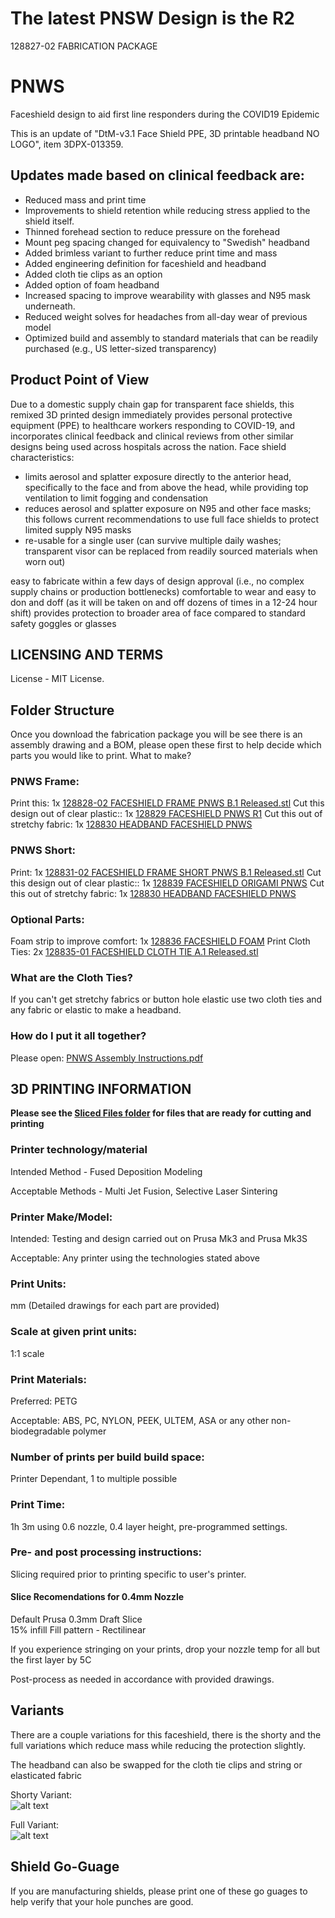 # The latest PNSW Design is the R2
128827-02 FABRICATION PACKAGE
# PNWS
Faceshield design to aid first line responders during the COVID19 Epidemic

This is an update of "DtM-v3.1 Face Shield PPE, 3D printable headband NO LOGO", item 
3DPX-013359. 

## Updates made based on clinical feedback are:
* Reduced mass and print time
* Improvements to shield retention while reducing stress applied to the shield itself.
* Thinned forehead section to reduce pressure on the forehead
* Mount peg spacing changed for equivalency to "Swedish" headband
* Added brimless variant to further reduce print time and mass
* Added engineering definition for faceshield and headband
* Added cloth tie clips as an option
* Added option of foam headband
* Increased spacing to improve wearability with glasses and N95 mask underneath.
* Reduced weight solves for headaches from all-day wear of previous model 
* Optimized build and assembly to standard materials that can be readily purchased (e.g., US letter-sized transparency) 
 
## Product Point of View
Due to a domestic supply chain gap for transparent face shields, this remixed 3D printed design immediately provides personal protective equipment (PPE) to healthcare workers responding to COVID-19, and incorporates clinical feedback and clinical reviews from other similar designs being used across hospitals across the nation. Face shield characteristics: 
* limits aerosol and splatter exposure directly to the anterior head, specifically to the face and from above the head, while providing top ventilation to limit fogging and condensation
* reduces aerosol and splatter exposure on N95 and other face masks; this follows current recommendations to use full face shields to protect limited supply N95 masks
* re-usable for a single user (can survive multiple daily washes; transparent visor can be replaced from readily sourced materials when worn out)

easy to fabricate within a few days of design approval (i.e., no complex supply chains or production bottlenecks)
comfortable to wear and easy to don and doff (as it will be taken on and off dozens of times in a 12-24 hour shift)
provides protection to broader area of face compared to standard safety goggles or glasses

## LICENSING AND TERMS
License - MIT License.

## Folder Structure
Once you download the fabrication package you will be see there is an assembly drawing and a BOM, please open these first to help decide which parts you would like to print.
What to make?

### PNWS Frame:
Print this: 					1x [128828-02 FACESHIELD FRAME PNWS B.1 Released.stl](https://github.com/mrjonny2/PNWS/blob/master/128827-02%20FABRICATION%20PACKAGE/128828%20FACESHIELD%20FRAME%20PNWS/128828-02%20FACESHIELD%20FRAME%20PNWS%20B.1%20Released.stl)
Cut this design out of clear plastic::		1x [128829 FACESHIELD PNWS R1](https://github.com/mrjonny2/PNWS/tree/master/128827-02%20FABRICATION%20PACKAGE/128829%20FACESHIELD%20PNWS%20R1)
Cut this out of stretchy fabric:		1x [128830 HEADBAND FACESHIELD PNWS](https://github.com/mrjonny2/PNWS/tree/master/128827-02%20FABRICATION%20PACKAGE/128830%20HEADBAND%20FACESHIELD%20PNWS)

### PNWS Short:
Print:						1x [128831-02 FACESHIELD FRAME SHORT PNWS B.1 Released.stl](https://github.com/mrjonny2/PNWS/blob/master/128827-02%20FABRICATION%20PACKAGE/128831%20FACESHIELD%20FRAME%20SHORT%20PNWS/128831-02%20FACESHIELD%20FRAME%20SHORT%20PNWS%20B.1%20Released.stl)
Cut this design out of clear plastic::		1x [128839 FACESHIELD ORIGAMI PNWS](https://github.com/mrjonny2/PNWS/tree/master/128827-02%20FABRICATION%20PACKAGE/128839%20FACESHIELD%20ORIGAMI%20PNWS)
Cut this out of stretchy fabric:		1x [128830 HEADBAND FACESHIELD PNWS](https://github.com/mrjonny2/PNWS/tree/master/128827-02%20FABRICATION%20PACKAGE/128830%20HEADBAND%20FACESHIELD%20PNWS)


### Optional Parts:
Foam strip to improve comfort:			1x [128836 FACESHIELD FOAM](https://github.com/mrjonny2/PNWS/tree/master/128827-02%20FABRICATION%20PACKAGE/128836%20FACESHIELD%20FOAM)
Print Cloth Ties:				2x [128835-01 FACESHIELD CLOTH TIE A.1 Released.stl](https://github.com/mrjonny2/PNWS/blob/master/128827-02%20FABRICATION%20PACKAGE/128835%20FACESHIELD%20CLOTH%20TIE/128835-01%20FACESHIELD%20CLOTH%20TIE%20A.1%20Released.stl)

### What are the Cloth Ties?
If you can't get stretchy fabrics or button hole elastic use two cloth ties and any fabric or elastic to make a headband.

### How do I put it all together?
Please open: [PNWS Assembly Instructions.pdf](https://github.com/mrjonny2/PNWS/blob/master/PNWS%20Assembly%20Instructions.pdf)


## 3D PRINTING INFORMATION
__Please see the [Sliced Files folder](https://github.com/mrjonny2/PNWS/tree/master/Sliced%20Files) for files that are ready for cutting and printing__
### Printer technology/material
Intended Method - Fused Deposition Modeling

Acceptable Methods - Multi Jet Fusion, Selective Laser Sintering
### Printer Make/Model:
Intended: Testing and design carried out on Prusa Mk3 and Prusa Mk3S

Acceptable: Any printer using the technologies stated above
### Print Units:
mm (Detailed drawings for each part are provided)
### Scale at given print units:
1:1 scale
### Print Materials:
Preferred: PETG

Acceptable: ABS, PC, NYLON, PEEK, ULTEM, ASA or any other non-biodegradable polymer
### Number of prints per build build space:
Printer Dependant, 1 to multiple possible
### Print Time:
1h 3m using 0.6 nozzle, 0.4 layer height, pre-programmed settings.
### Pre- and post processing instructions:
Slicing required prior to printing specific to user's printer.
#### Slice Recomendations for 0.4mm Nozzle
Default Prusa 0.3mm Draft Slice  
15% infill
Fill pattern - Rectilinear

If you experience stringing on your prints, drop your nozzle temp for all but the first layer by 5C


Post-process as needed in accordance with provided drawings.

## Variants
There are a couple variations for this faceshield, there is the shorty and the full variations which reduce mass while reducing the protection slightly.

The headband can also be swapped for the cloth tie clips and string or elasticated fabric

Shorty Variant:  
![alt text][Shorty]

[Shorty]: https://raw.githubusercontent.com/mrjonny2/PNWS/master/images/R2-Short.jpeg "Shorty Variant"

Full Variant:  
![alt text][Full]

[Full]: https://raw.githubusercontent.com/mrjonny2/PNWS/master/images/R2-Full.jpeg "Full Variant"

## Shield Go-Guage

If you are manufacturing shields, please print one of these go guages to help verify that your hole punches are good.
